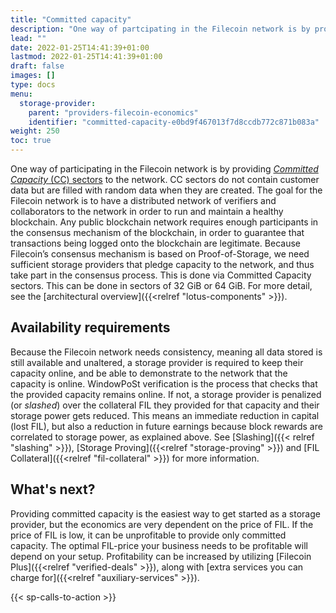 ```yaml
---
title: "Committed capacity"
description: "One way of partcipating in the Filecoin network is by providing Committed Capacity sectors."
lead: ""
date: 2022-01-25T14:41:39+01:00
lastmod: 2022-01-25T14:41:39+01:00
draft: false
images: []
type: docs
menu:
  storage-provider:
    parent: "providers-filecoin-economics"
    identifier: "committed-capacity-e0bd9f467013f7d8ccdb772c871b083a"
weight: 250
toc: true
---
```


One way of participating in the Filecoin network is by providing [_Committed Capacity_ (CC) sectors](https://docs.filecoin.io/reference/general/glossary/#capacity-commitment) to the network. CC sectors do not contain customer data but are filled with random data when they are created. The goal for the Filecoin network is to have a distributed network of verifiers and collaborators to the network in order to run and maintain a healthy blockchain. Any public blockchain network requires enough participants in the consensus mechanism of the blockchain, in order to guarantee that transactions being logged onto the blockchain are legitimate. Because Filecoin’s consensus mechanism is based on Proof-of-Storage, we need sufficient storage providers that pledge capacity to the network, and thus take part in the consensus process. This is done via Committed Capacity sectors. This can be done in sectors of 32 GiB or 64 GiB. For more detail, see the [architectural overview]({{<relref "lotus-components" >}}).

## Availability requirements

Because the Filecoin network needs consistency, meaning all data stored is still available and unaltered, a storage provider is required to keep their capacity online, and be able to demonstrate to the network that the capacity is online.  WindowPoSt verification is the process that checks that the provided capacity remains online. If not, a storage provider is penalized (or _slashed_) over the collateral FIL they provided for that capacity and their storage power gets reduced. This means an immediate reduction in capital (lost FIL), but also a reduction in future earnings because block rewards are correlated to storage power, as explained above. See [Slashing]({{< relref "slashing" >}}), [Storage Proving]({{<relref "storage-proving" >}}) and [FIL Collateral]({{<relref "fil-collateral" >}}) for more information.

## What's next?

Providing committed capacity is the easiest way to get started as a storage provider, but the economics are very dependent on the price of FIL. If the price of FIL is low, it can be unprofitable to provide only committed capacity. The optimal FIL-price your business needs to be profitable will depend on your setup. Profitability can be increased by utilizing [Filecoin Plus]({{<relref "verified-deals" >}}), along with [extra services you can charge for]({{<relref "auxiliary-services" >}}).

{{< sp-calls-to-action >}}
